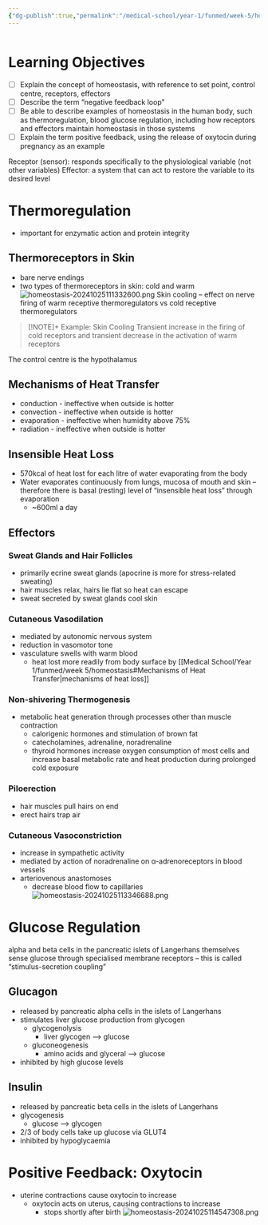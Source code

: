 ```yaml
---
{"dg-publish":true,"permalink":"/medical-school/year-1/funmed/week-5/homeostasis/","tags":["funmed"]}
---
```


```table-of-contents
```
# Learning Objectives
- [ ] Explain the concept of homeostasis, with reference to set point, control centre, receptors, effectors
- [ ] Describe the term “negative feedback loop"
- [ ] Be able to describe examples of homeostasis in the human body, such as thermoregulation, blood glucose regulation, including how receptors and effectors maintain homeostasis in those systems
- [ ] Explain the term positive feedback, using the release of oxytocin during pregnancy as an example

Receptor (sensor): responds specifically to the physiological variable (not other variables)
Effector: a system that can act to restore the variable to its desired level

# Thermoregulation
- important for enzymatic action and protein integrity

## Thermoreceptors in Skin
- bare nerve endings
- two types of thermoreceptors in skin: cold and warm
![homeostasis-20241025111332600.png](/img/user/Medical%20School/Year%201/funmed/week%205/attachments/homeostasis-20241025111332600.png)
Skin cooling – effect on nerve firing of warm receptive thermoregulators vs cold receptive thermoregulators

> [!NOTE]+ Example: Skin Cooling
> Transient increase in the firing of cold receptors and transient decrease in the activation of warm receptors

The control centre is the hypothalamus

## Mechanisms of Heat Transfer
- conduction - ineffective when outside is hotter
- convection - ineffective when outside is hotter
- evaporation - ineffective when humidity above 75%
- radiation - ineffective when outside is hotter

## Insensible Heat Loss
- 570kcal of heat lost for each litre of water evaporating from the body
- Water evaporates continuously from lungs, mucosa of mouth and skin – therefore there is basal (resting) level of “insensible heat loss” through evaporation
	- ~600ml a day

## Effectors
### Sweat Glands and Hair Follicles
- primarily ecrine sweat glands (apocrine is more for stress-related sweating)
- hair muscles relax, hairs lie flat so heat can escape
- sweat secreted by sweat glands cool skin

### Cutaneous Vasodilation
- mediated by autonomic nervous system
- reduction in vasomotor tone
- vasculature swells with warm blood
	- heat lost more readily from body surface by [[Medical School/Year 1/funmed/week 5/homeostasis#Mechanisms of Heat Transfer\|mechanisms of heat loss]]

### Non-shivering Thermogenesis
- metabolic heat generation through processes other than muscle contraction
	- calorigenic hormones and stimulation of brown fat
	- catecholamines, adrenaline, noradrenaline
	- thyroid hormones increase oxygen consumption of most cells and increase basal metabolic rate and heat production during prolonged cold exposure

### Piloerection
- hair muscles pull hairs on end
- erect hairs trap air

### Cutaneous Vasoconstriction
- increase in sympathetic activity
- mediated by action of noradrenaline on α-adrenoreceptors in blood vessels
- arteriovenous anastomoses
	- decrease blood flow to capillaries 
![homeostasis-20241025113346688.png](/img/user/Medical%20School/Year%201/funmed/week%205/attachments/homeostasis-20241025113346688.png)

# Glucose Regulation

alpha and beta cells in the pancreatic islets of Langerhans themselves sense glucose through specialised membrane receptors – this is called “stimulus-secretion coupling”

## Glucagon
- released by pancreatic alpha cells in the islets of Langerhans
- stimulates liver glucose production from glycogen
	- glycogenolysis
		- liver glycogen --> glucose
	- gluconeogenesis
		- amino acids and glyceral --> glucose
- inhibited by high glucose levels

## Insulin
- released by pancreatic beta cells in the islets of Langerhans
- glycogenesis
	- glucose --> glycogen
- 2/3 of body cells take up glucose via GLUT4
- inhibited by hypoglycaemia

# Positive Feedback: Oxytocin
- uterine contractions cause oxytocin to increase
	- oxytocin acts on uterus, causing contractions to increase
		- stops shortly after birth
![homeostasis-20241025114547308.png](/img/user/Medical%20School/Year%201/funmed/week%205/attachments/homeostasis-20241025114547308.png)
